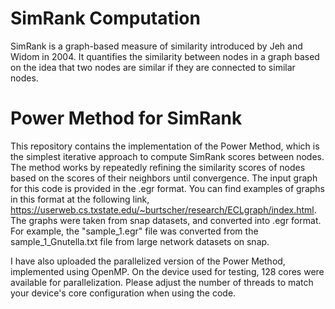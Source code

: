 # SimRank Computation
SimRank is a graph-based measure of similarity introduced by Jeh and Widom in 2004. It quantifies the similarity between nodes in a graph based on the idea that two nodes are similar if they are connected to similar nodes.

# Power Method for SimRank
This repository contains the implementation of the Power Method, which is the simplest iterative approach to compute SimRank scores between nodes. The method works by repeatedly refining the similarity scores of nodes based on the scores of their neighbors until convergence. 
The input graph for this code is provided in the .egr format. You can find examples of graphs in this format at the following link, https://userweb.cs.txstate.edu/~burtscher/research/ECLgraph/index.html. The graphs were taken from snap datasets, and converted into .egr format. For example, the "sample_1.egr" file was converted from the sample_1_Gnutella.txt file from large network datasets on snap.

I have also uploaded the parallelized version of the Power Method, implemented using OpenMP. On the device used for testing, 128 cores were available for parallelization. Please adjust the number of threads to match your device's core configuration when using the code.
